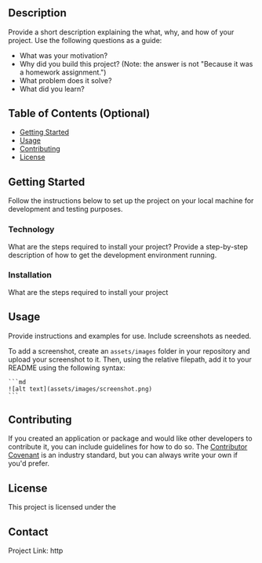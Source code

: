 # <Your-Project-Title>

## Description

Provide a short description explaining the what, why, and how of your project. Use the following questions as a guide:

- What was your motivation?
- Why did you build this project? (Note: the answer is not "Because it was a homework assignment.")
- What problem does it solve?
- What did you learn?

## Table of Contents (Optional)
 
- [Getting Started](#getting-started)
- [Usage](#usage)
- [Contributing](#contributing)
- [License](#license)

## Getting Started
Follow the instructions below to set up the project on your local machine for development and testing purposes.
### Technology
What are the steps required to install your project? Provide a step-by-step description of how to get the development environment running.

### Installation
What are the steps required to install your project

## Usage

Provide instructions and examples for use. Include screenshots as needed.

To add a screenshot, create an `assets/images` folder in your repository and upload your screenshot to it. Then, using the relative filepath, add it to your README using the following syntax:

    ```md
    ![alt text](assets/images/screenshot.png)
    ```

## Contributing
If you created an application or package and would like other developers to contribute it, you can include guidelines for how to do so. The [Contributor Covenant](https://www.contributor-covenant.org/) is an industry standard, but you can always write your own if you'd prefer.

## License
This project is licensed under the 

## Contact
Project Link: http
 
